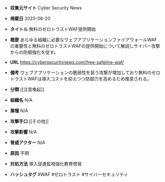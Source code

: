 - **収集元サイト**
Cyber Security News

- **掲載日**
2025-08-20

- **タイトル**
無料のゼロトラストWAF提供開始

- **概要**
あらゆる組織に必要なウェブアプリケーションファイアウォールWAFの重要性と無料のゼロトラストWAFの提供開始について解説しサイバー攻撃からの防御強化を促す。

- **URL**
https://cybersecuritynews.com/free-safeline-waf/

- **備考**
ウェブアプリケーションの脆弱性を狙う攻撃が増加しており無料のゼロトラストWAFは導入コストを抑えつつ防御力を高めるため推奨される。

- **分類**
[[注意喚起]]

- **組織名**
N/A

- **業種**
N/A

- **攻撃手口**
[[その他]]

- **攻撃影響**
N/A

- **脅威アクター**
N/A

- **原因**
不明

- **対処方法**
導入促進監視強化教育啓発

- **ハッシュタグ**
#WAF #ゼロトラスト #サイバーセキュリティ
